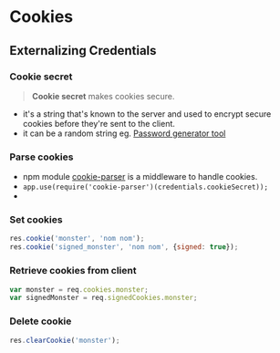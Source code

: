 # Cookies

## Externalizing Credentials

### Cookie secret

> **Cookie secret** makes cookies secure.

- it's a string that's known to the server and used to encrypt secure cookies before they're sent to the client.
- it can be a random string eg. [Password generator tool](http://preshing.com/20110811/xkcd-password-generator/)

### Parse cookies

- npm module [cookie-parser](https://www.npmjs.com/package/cookie-parser) is a middleware to handle cookies.
- `app.use(require('cookie-parser')(credentials.cookieSecret));`
- 

### Set cookies

```js
res.cookie('monster', 'nom nom');
res.cookie('signed_monster', 'nom nom', {signed: true});
```

### Retrieve cookies from client

```js
var monster = req.cookies.monster;
var signedMonster = req.signedCookies.monster;
```

### Delete cookie

```js
res.clearCookie('monster');
```











